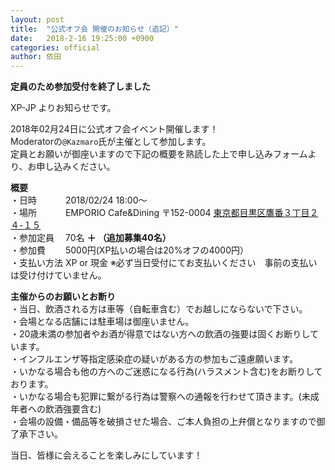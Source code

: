 ```yaml
---
layout: post
title:  "公式オフ会 開催のお知らせ（追記）"
date:   2018-2-16 19:25:00 +0900
categories: official
author: 依田
---  
```


**定員のため参加受付を終了しました**  

XP-JP よりお知らせです。

2018年02月24日に公式オフ会イベント開催します！  
Moderatorの`@Kazmaro`氏が主催として参加します。  
定員とお願いが御座いますので下記の概要を熟読した上で申し込みフォームより、お申し込みください。  

**概要**  
・日時　　 　2018/02/24 18:00～  
・場所 　　　EMPORIO Cafe&Dining 〒152-0004 [東京都目黒区鷹番３丁目２４-１５](https://www.google.co.jp/maps?q=%E6%9D%B1%E4%BA%AC%E9%83%BD%E7%9B%AE%E9%BB%92%E5%8C%BA%E9%B7%B9%E7%95%AA%EF%BC%93%E4%B8%81%E7%9B%AE%EF%BC%92%EF%BC%94-%EF%BC%91%EF%BC%95&um=1&ie=UTF-8&sa=X&ved=0ahUKEwi-nMifxaTZAhWLebwKHci1B5cQ_AUICigB)  
・参加定員 　70名 **＋ （追加募集40名）**  
・参加費 　　5000円(XP払いの場合は20%オフの4000円）  
・支払い方法 XP or 現金 ※必ず当日受付にてお支払いください　事前の支払いは受け付けていません。  

**主催からのお願いとお断り**  
・当日、飲酒される方は車等（自転車含む）でお越しにならないで下さい。  
・会場となる店舗には駐車場は御座いません。  
・20歳未満の参加者やお酒が得意ではない方への飲酒の強要は固くお断りしています。  
・インフルエンザ等指定感染症の疑いがある方の参加もご遠慮願います。  
・いかなる場合も他の方へのご迷惑になる行為(ハラスメント含む)をお断りしております。  
・いかなる場合も犯罪に繋がる行為は警察への通報を行わせて頂きます。(未成年者への飲酒強要含む)  
・会場の設備・備品等を破損させた場合、ご本人負担の上弁償となりますので御了承下さい。  

  

当日、皆様に会えることを楽しみにしています！  
